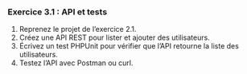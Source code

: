 ### Exercice 3.1 : API et tests

1. Reprenez le projet de l’exercice 2.1. 
2. Créez une API REST pour lister et ajouter des utilisateurs. 
3. Écrivez un test PHPUnit pour vérifier que l’API retourne la liste des utilisateurs. 
4. Testez l’API avec Postman ou curl. 

